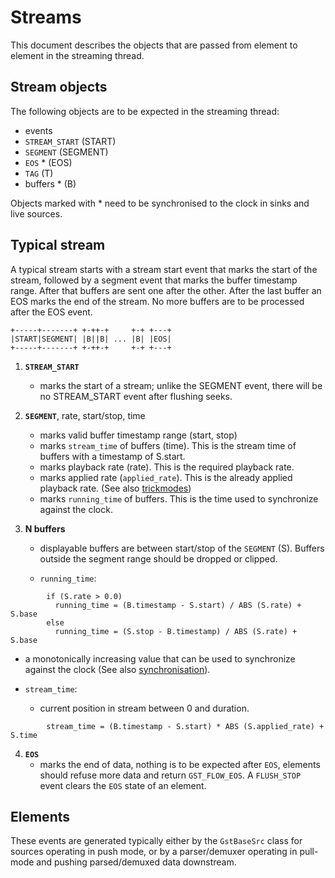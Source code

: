 # Streams

This document describes the objects that are passed from element to
element in the streaming thread.

## Stream objects

The following objects are to be expected in the streaming thread:

  - events
  - `STREAM_START` (START)
  - `SEGMENT` (SEGMENT)
  - `EOS` * (EOS)
  - `TAG` (T)
  - buffers * (B)

Objects marked with * need to be synchronised to the clock in sinks and
live sources.

## Typical stream

A typical stream starts with a stream start event that marks the
start of the stream, followed by a segment event that marks the
buffer timestamp range. After that buffers are sent one after the
other. After the last buffer an EOS marks the end of the stream. No
more buffers are to be processed after the EOS event.

```
+-----+-------+ +-++-+     +-+ +---+
|START|SEGMENT| |B||B| ... |B| |EOS|
+-----+-------+ +-++-+     +-+ +---+
```

1) **`STREAM_START`**
   - marks the start of a stream; unlike the SEGMENT event, there
     will be no STREAM_START event after flushing seeks.

2) **`SEGMENT`**, rate, start/stop, time
   - marks valid buffer timestamp range (start, stop)
   - marks `stream_time` of buffers (time). This is the stream time of buffers
     with a timestamp of S.start.
   - marks playback rate (rate). This is the required playback rate.
   - marks applied rate (`applied_rate`). This is the already applied playback
     rate. (See also [trickmodes](design/trickmodes.md))
   - marks `running_time` of buffers. This is the time used to synchronize
     against the clock.

3) **N buffers**
   - displayable buffers are between start/stop of the `SEGMENT` (S). Buffers
     outside the segment range should be dropped or clipped.

   - `running_time`:

```
        if (S.rate > 0.0)
          running_time = (B.timestamp - S.start) / ABS (S.rate) + S.base
        else
          running_time = (S.stop - B.timestamp) / ABS (S.rate) + S.base
```

  - a monotonically increasing value that can be used to synchronize
    against the clock (See also
    [synchronisation](design/synchronisation.md)).

  - `stream_time`:
    *  current position in stream between 0 and duration.

```
        stream_time = (B.timestamp - S.start) * ABS (S.applied_rate) + S.time
```


4) **`EOS`**
   - marks the end of data, nothing is to be expected after `EOS`, elements
     should refuse more data and return `GST_FLOW_EOS`. A `FLUSH_STOP`
     event clears the `EOS` state of an element.

## Elements

These events are generated typically either by the `GstBaseSrc` class for
sources operating in push mode, or by a parser/demuxer operating in
pull-mode and pushing parsed/demuxed data downstream.
